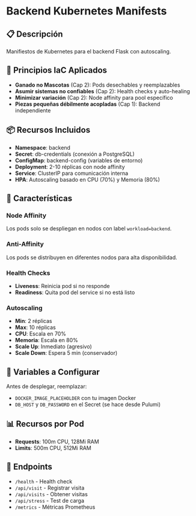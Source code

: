 # Backend Kubernetes Manifests

## 📋 Descripción
Manifiestos de Kubernetes para el backend Flask con autoscaling.

## 🎯 Principios IaC Aplicados
- **Ganado no Mascotas** (Cap 2): Pods desechables y reemplazables
- **Asumir sistemas no confiables** (Cap 2): Health checks y auto-healing
- **Minimizar variación** (Cap 2): Node affinity para pool específico
- **Piezas pequeñas débilmente acopladas** (Cap 1): Backend independiente

## 📦 Recursos Incluidos
- **Namespace**: backend
- **Secret**: db-credentials (conexión a PostgreSQL)
- **ConfigMap**: backend-config (variables de entorno)
- **Deployment**: 2-10 réplicas con node affinity
- **Service**: ClusterIP para comunicación interna
- **HPA**: Autoscaling basado en CPU (70%) y Memoria (80%)

## 🚀 Características

### Node Affinity
Los pods solo se despliegan en nodos con label `workload=backend`.

### Anti-Affinity
Los pods se distribuyen en diferentes nodos para alta disponibilidad.

### Health Checks
- **Liveness**: Reinicia pod si no responde
- **Readiness**: Quita pod del service si no está listo

### Autoscaling
- **Min**: 2 réplicas
- **Max**: 10 réplicas
- **CPU**: Escala en 70%
- **Memoria**: Escala en 80%
- **Scale Up**: Inmediato (agresivo)
- **Scale Down**: Espera 5 min (conservador)

## 🔧 Variables a Configurar

Antes de desplegar, reemplazar:
- `DOCKER_IMAGE_PLACEHOLDER` con tu imagen Docker
- `DB_HOST` y `DB_PASSWORD` en el Secret (se hace desde Pulumi)

## 📊 Recursos por Pod
- **Requests**: 100m CPU, 128Mi RAM
- **Limits**: 500m CPU, 512Mi RAM

## 🔗 Endpoints
- `/health` - Health check
- `/api/visit` - Registrar visita
- `/api/visits` - Obtener visitas
- `/api/stress` - Test de carga
- `/metrics` - Métricas Prometheus
